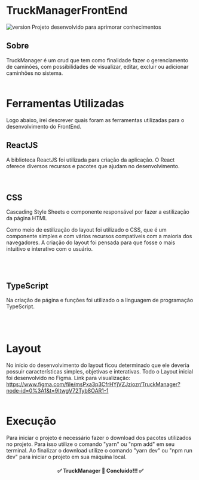 # TruckManagerFrontEnd
![version]( https://img.shields.io/badge/version-1.0.0-Green)
Projeto desenvolvido para aprimorar conhecimentos

## Sobre
TruckManager é um crud que tem como finalidade fazer o gerenciamento de caminões, com possibilidades de visualizar, editar, excluir ou adicionar caminhões
no sistema.
<br>
<br>

# Ferramentas Utilizadas
Logo abaixo, irei descrever quais foram as ferramentas utilizadas para o desenvolvimento do FrontEnd.<br>

## ReactJS
A biblioteca ReactJS foi utilizada para criação da aplicação. O React oferece diversos recursos e pacotes que ajudam no desenvolvimento.  
<br>
<br>

## CSS
Cascading Style Sheets o componente responsável por fazer a estilização da página HTML

Como meio de estilização do layout foi utilizado o CSS, que é um componente simples e com vários recursos compatíveis com a maioria dos navegadores. 
A criação do layout foi pensada para que fosse o mais intuitivo e interativo com o usuário.

<br>
<br>

## TypeScript
Na criação de página e funções foi utilizado o a linguagem de programação TypeScript.

<br>
<br>

# Layout 
No início do desenvolvimento do layout ficou determinado que ele deveria possuir  características simples, objetivas e interativas. Todo o Layout inicial
foi desenvolvido no Figma. Link para visualização: https://www.figma.com/file/msPxa3p3CfrHYjVZJziozr/TruckManager?node-id=0%3A1&t=9ItwgV72Tyb8OAR1-1
<br>
<br>

# Execução
Para iniciar o projeto é necessário fazer o download dos pacotes utilizados no projeto. Para isso utilize o comando "yarn" ou "npm add" em seu terminal.
Ao finalizar o download utilize o comando "yarn dev" ou "npm run dev" para iniciar o projeto em sua máquina local.

<h4 align="center">
✅  TruckManager  🚀 Concluído!!!  ✅
</h4>
